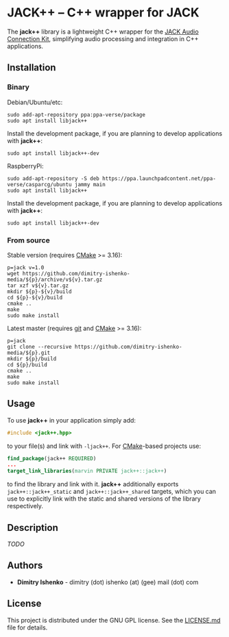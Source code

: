 # JACK++ – C++ wrapper for JACK

The **jack++** library is a lightweight C++ wrapper for the [JACK Audio Connection Kit](https://jackaudio.org/), simplifying audio processing and integration in C++ applications.

## Installation

### Binary

Debian/Ubuntu/etc:

```shell
sudo add-apt-repository ppa:ppa-verse/package
sudo apt install libjack++
```

Install the development package, if you are planning to develop applications with **jack++**:
```shell
sudo apt install libjack++-dev
```

RaspberryPi:

```shell
sudo add-apt-repository -S deb https://ppa.launchpadcontent.net/ppa-verse/casparcg/ubuntu jammy main
sudo apt install libjack++
```

Install the development package, if you are planning to develop applications with **jack++**:
```shell
sudo apt install libjack++-dev
```

### From source

Stable version (requires [CMake](https://cmake.org/) >= 3.16):

```shell
p=jack v=1.0
wget https://github.com/dimitry-ishenko-media/${p}/archive/v${v}.tar.gz
tar xzf v${v}.tar.gz
mkdir ${p}-${v}/build
cd ${p}-${v}/build
cmake ..
make
sudo make install
```

Latest master (requires [git](https://git-scm.com/) and [CMake](https://cmake.org/) >= 3.16):

```shell
p=jack
git clone --recursive https://github.com/dimitry-ishenko-media/${p}.git
mkdir ${p}/build
cd ${p}/build
cmake ..
make
sudo make install
```

## Usage

To use **jack++** in your application simply add:

```c++
#include <jack++.hpp>
```

to your file(s) and link with `-ljack++`. For [CMake](https://cmake.org/)-based projects use:

```cmake
find_package(jack++ REQUIRED)
...
target_link_libraries(marvin PRIVATE jack++::jack++)
```

to find the library and link with it. **jack++** additionally exports `jack++::jack++_static` and `jack++::jack++_shared` targets, which you can use to explicitly link with the static and shared versions of the library respectively.

## Description

_TODO_

## Authors

* **Dimitry Ishenko** - dimitry (dot) ishenko (at) (gee) mail (dot) com

## License

This project is distributed under the GNU GPL license. See the
[LICENSE.md](LICENSE.md) file for details.
